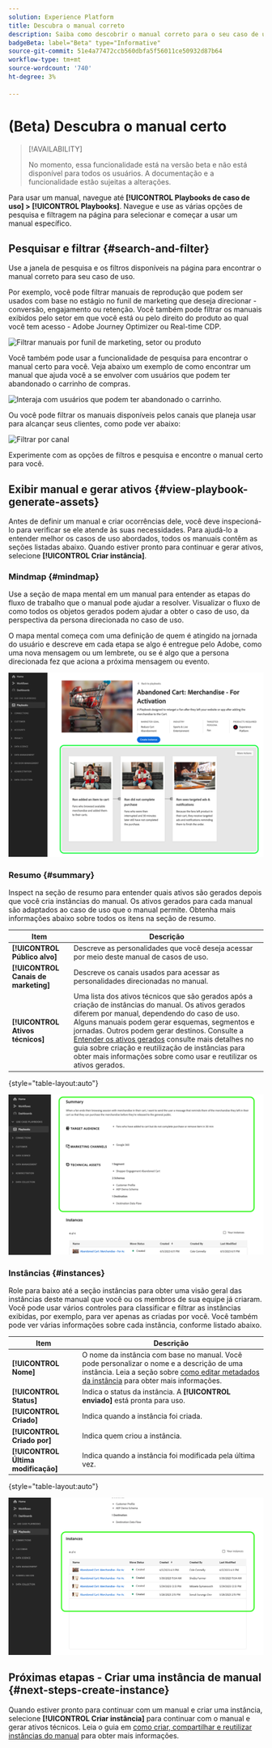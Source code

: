 ```yaml
---
solution: Experience Platform
title: Descubra o manual correto
description: Saiba como descobrir o manual correto para o seu caso de uso, habilitar manuais.
badgeBeta: label="Beta" type="Informative"
source-git-commit: 51e4a77472ccb560dbfa5f56011ce50932d87b64
workflow-type: tm+mt
source-wordcount: '740'
ht-degree: 3%

---
```



# (Beta) Descubra o manual certo

>[!AVAILABILITY]
>
>No momento, essa funcionalidade está na versão beta e não está disponível para todos os usuários. A documentação e a funcionalidade estão sujeitas a alterações.

Para usar um manual, navegue até **[!UICONTROL Playbooks de caso de uso] > [!UICONTROL Playbooks]**. Navegue e use as várias opções de pesquisa e filtragem na página para selecionar e começar a usar um manual específico.

## Pesquisar e filtrar {#search-and-filter}

Use a janela de pesquisa e os filtros disponíveis na página para encontrar o manual correto para seu caso de uso.

Por exemplo, você pode filtrar manuais de reprodução que podem ser usados com base no estágio no funil de marketing que deseja direcionar - conversão, engajamento ou retenção. Você também pode filtrar os manuais exibidos pelo setor em que você está ou pelo direito do produto ao qual você tem acesso - Adobe Journey Optimizer ou Real-time CDP.

![Filtrar manuais por funil de marketing, setor ou produto](/help/use-case-playbooks/assets/playbooks/ui-guide/filter-by-funnel-industry-product.gif)

Você também pode usar a funcionalidade de pesquisa para encontrar o manual certo para você. Veja abaixo um exemplo de como encontrar um manual que ajuda você a se envolver com usuários que podem ter abandonado o carrinho de compras.

![Interaja com usuários que podem ter abandonado o carrinho.](/help/use-case-playbooks/assets/playbooks/ui-guide/engage-abandoned-cart.gif)

Ou você pode filtrar os manuais disponíveis pelos canais que planeja usar para alcançar seus clientes, como pode ver abaixo:

![Filtrar por canal](/help/use-case-playbooks/assets/playbooks/ui-guide/channel-select-filter.gif)

Experimente com as opções de filtros e pesquisa e encontre o manual certo para você.

## Exibir manual e gerar ativos {#view-playbook-generate-assets}

Antes de definir um manual e criar ocorrências dele, você deve inspecioná-lo para verificar se ele atende às suas necessidades. Para ajudá-lo a entender melhor os casos de uso abordados, todos os manuais contêm as seções listadas abaixo. Quando estiver pronto para continuar e gerar ativos, selecione **[!UICONTROL Criar instância]**.

### Mindmap {#mindmap}

Use a seção de mapa mental em um manual para entender as etapas do fluxo de trabalho que o manual pode ajudar a resolver. Visualizar o fluxo de como todos os objetos gerados podem ajudar a obter o caso de uso, da perspectiva da persona direcionada no caso de uso.

O mapa mental começa com uma definição de quem é atingido na jornada do usuário e descreve em cada etapa se algo é entregue pelo Adobe, como uma nova mensagem ou um lembrete, ou se é algo que a persona direcionada fez que aciona a próxima mensagem ou evento.

![Mapa mental do manual destacado.](/help/use-case-playbooks/assets/playbooks/ui-guide/playbook-mindmap.png)


### Resumo {#summary}

Inspect na seção de resumo para entender quais ativos são gerados depois que você cria instâncias do manual. Os ativos gerados para cada manual são adaptados ao caso de uso que o manual permite. Obtenha mais informações abaixo sobre todos os itens na seção de resumo.

| Item | Descrição |
---------|----------|
| **[!UICONTROL Público alvo]** | Descreve as personalidades que você deseja acessar por meio deste manual de casos de uso. |
| **[!UICONTROL Canais de marketing]** | Descreve os canais usados para acessar as personalidades direcionadas no manual. |
| **[!UICONTROL Ativos técnicos]** | Uma lista dos ativos técnicos que são gerados após a criação de instâncias do manual. Os ativos gerados diferem por manual, dependendo do caso de uso. Alguns manuais podem gerar esquemas, segmentos e jornadas. Outros podem gerar destinos. Consulte a [Entender os ativos gerados](/help/use-case-playbooks/playbooks/create-share-reuse.md#understand-assets) consulte mais detalhes no guia sobre criação e reutilização de instâncias para obter mais informações sobre como usar e reutilizar os ativos gerados. |

{style="table-layout:auto"}

![Resumo do manual destacado](/help/use-case-playbooks/assets/playbooks/ui-guide/playbook-summary.png)

### Instâncias {#instances}

Role para baixo até a seção instâncias para obter uma visão geral das instâncias deste manual que você ou os membros de sua equipe já criaram. Você pode usar vários controles para classificar e filtrar as instâncias exibidas, por exemplo, para ver apenas as criadas por você. Você também pode ver várias informações sobre cada instância, conforme listado abaixo.

| Item | Descrição |
|---------|----------|
| **[!UICONTROL Nome]** | O nome da instância com base no manual. Você pode personalizar o nome e a descrição de uma instância. Leia a seção sobre [como editar metadados da instância](/help/use-case-playbooks/playbooks/create-share-reuse.md#edit-instance-metadata) para obter mais informações. |
| **[!UICONTROL Status]** | Indica o status da instância. A **[!UICONTROL enviado]** está pronta para uso. |
| **[!UICONTROL Criado]** | Indica quando a instância foi criada. |
| **[!UICONTROL Criado por]** | Indica quem criou a instância. |
| **[!UICONTROL Última modificação]** | Indica quando a instância foi modificada pela última vez. |

{style="table-layout:auto"}

![Instância do manual realçada.](/help/use-case-playbooks/assets/playbooks/ui-guide/playbook-instances.png)

## Próximas etapas - Criar uma instância de manual {#next-steps-create-instance}

Quando estiver pronto para continuar com um manual e criar uma instância, selecione **[!UICONTROL Criar instância]** para continuar com o manual e gerar ativos técnicos. Leia o guia em [como criar, compartilhar e reutilizar instâncias do manual](/help/use-case-playbooks/playbooks/create-share-reuse.md) para obter mais informações.